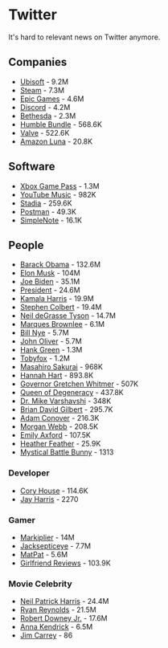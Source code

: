 # Twitter

It's hard to relevant news on Twitter anymore.

## Companies

* [Ubisoft](https://twitter.com/Ubisoft) - 9.2M
* [Steam](https://twitter.com/Steam) - 7.3M
* [Epic Games](https://twitter.com/EpicGames) - 4.6M
* [Discord](https://twitter.com/discord) - 4.2M
* [Bethesda](https://twitter.com/bethesda) - 2.3M
* [Humble Bundle](https://twitter.com/humble) - 568.6K
* [Valve](https://twitter.com/valvesoftware) - 522.6K
* [Amazon Luna](https://twitter.com/amazonluna) - 20.8K

## Software

* [Xbox Game Pass](https://twitter.com/XboxGamePass) - 1.3M
* [YouTube Music](https://twitter.com/youtubemusic) - 982K
* [Stadia](https://twitter.com/GoogleStadia) - 259.6K
* [Postman](https://twitter.com/getpostman) - 49.3K
* [SimpleNote](https://twitter.com/simplenoteapp) - 16.1K

## People

* [Barack Obama](https://twitter.com/BarackObama) - 132.6M
* [Elon Musk](https://twitter.com/elonmusk) - 104M
* [Joe Biden](https://twitter.com/JoeBiden) - 35.1M
* [President](https://twitter.com/POTUS) - 24.6M
* [Kamala Harris](https://twitter.com/KamalaHarris) - 19.9M
* [Stephen Colbert](https://twitter.com/StephenAtHome) - 19.4M
* [Neil deGrasse Tyson](https://twitter.com/neiltyson) - 14.7M
* [Marques Brownlee](https://twitter.com/MKBHD) - 6.1M
* [Bill Nye](https://twitter.com/BillNye) - 5.7M
* [John Oliver](https://twitter.com/iamjohnoliver) - 5.7M
* [Hank Green](https://twitter.com/hankgreen) - 1.3M
* [Tobyfox](https://twitter.com/tobyfox) - 1.2M
* [Masahiro Sakurai](https://twitter.com/Sora_Sakurai) - 968K
* [Hannah Hart](https://twitter.com/harto) - 893.8K
* [Governor Gretchen Whitmer](https://twitter.com/GovWhitmer) - 507K
* [Queen of Degeneracy](https://twitter.com/Sydsnap) - 437.8K
* [Dr. Mike Varshavshi](https://twitter.com/RealDoctorMike) - 348K
* [Brian David Gilbert](https://twitter.com/briamgilbert) - 295.7K
* [Adam Conover](https://twitter.com/adamconover) - 216.3K
* [Morgan Webb](https://twitter.com/MorganWebb) - 208.5K
* [Emily Axford](https://twitter.com/eaxford) - 107.5K
* [Heather Feather](https://twitter.com/HeathFeathASMR) - 25.9K
* [Mystical Battle Bunny](https://twitter.com/BunnyMystical) - 1313

### Developer

* [Cory House](https://twitter.com/housecor) - 114.6K
* [Jay Harris](https://twitter.com/jayharris) - 2270

### Gamer

* [Markiplier](https://twitter.com/markiplier) - 14M
* [Jacksepticeye](https://twitter.com/Jacksepticeye) - 7.7M
* [MatPat](https://twitter.com/MatPatGT) - 5.6M
* [Girlfriend Reviews](https://twitter.com/itsgfreviews) - 103.9K

### Movie Celebrity

* [Neil Patrick Harris](https://twitter.com/ActuallyNPH) - 24.4M
* [Ryan Reynolds](https://twitter.com/VancityReynolds) - 21.5M
* [Robert Downey Jr.](https://twitter.com/RobertDowneyJr) - 17.6M
* [Anna Kendrick](https://twitter.com/AnnaKendrick47) - 6.5M
* [Jim Carrey](https://twitter.com/JimCarrey) - 86
